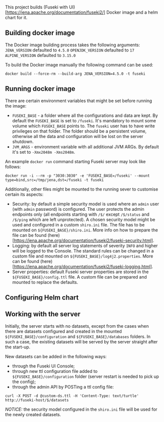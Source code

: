 
This project builds (Fuseki with UI)[https://jena.apache.org/documentation/fuseki2/] Docker image and a helm chart for it.

## Building docker image

The Docker image building process takes the following arguments:
`JENA_VERSION` defaulted to `4.5.0`
`OPENJDK_VERSION` defaulted to `17`
`ALPINE_VERSION` defaulted to `3.15.0`

To build the Docker image manually the following command can be used:
```
docker build --force-rm --build-arg JENA_VERSION=4.5.0 -t fuseki
```

## Running docker image

There are certain environment variables that might be set before running the image:
* `FUSEKI_BASE` - a folder where all the configurations and data are kept. By default the `FUSEKI_BASE` is set to `/fuseki`. It's mandatory to mount some volume which `FUSEKI_BASE` points to. The `fuseki` user has to have write privileges on that folder. The folder should be a persistent volume, otherwise all the data and configuration will be lost on the server shutdown.
* `JVM_ARGS` - environment variable with all additional JVM ARGs. By default it's set to `-Xmx2048m -Xms2048m`.

An example `docker run` command starting Fuseki server may look like follows:

```
docker run -i --rm -p "3030:3030" -e 'FUSEKI_BASE=/fuseki' --mount type=bind,src=/tmp/jena,dst=/fuseki -t fuseki
```

Additionally, other files might be mounted to the running sever to customise certain its aspects:
* Security: by default a simple security model is used where an `admin` user (with `admin` password) is configured. The user protects the admin endpoints only (all endpoints starting with `/$/` except `/$/status`  and `/$/ping` which are left unprotected). A chosen security model might be used and configured in a custom `shiro.ini` file. The file has to be mounted on `${FUSEKI_BASE}/shiro.ini`. More info on how to prepare the file can be found (here)[https://jena.apache.org/documentation/fuseki2/fuseki-security.html].
* Logging: by default all server log statements of severity `INFO` and higher will be logged to the Console. The standard rules can be changed in a custom file and mounted on `${FUSEKI_BASE}/log4j2.properties`. More can be found (here)[https://jena.apache.org/documentation/fuseki2/fuseki-logging.html].
* Server properties: default Fuseki server properties are stored in the `${FUSEKI_BASE}/config.ttl` file. A custom file can be prepared and mounted to replace the defaults.

## Configuring Helm chart

## Working with the server

Initially, the server starts with no datasets, except from the cases when there are datasets configured and created in the mounted `${FUSEKI_BASE}/configuration` and `${FUSEKI_BASE}/databases` folders. In such a case, the existing datasets will be served by the server straight after the start-up.

New datasets can be added in the following ways:
* through the Fuseki UI Console;
* through new ttl configuration file added to `${FUSEKI_BASE}/configuration` folder (server restart is needed to pick up the config);
* through the admin API by POSTing a ttl config file:
```
curl -X POST -d @custom-ds.ttl -H 'Content-Type: text/turtle' http://fuseki-host/$/datasets
```

*NOTICE:* the security model configured in the `shiro.ini` file will be used for the newly created datasets.
